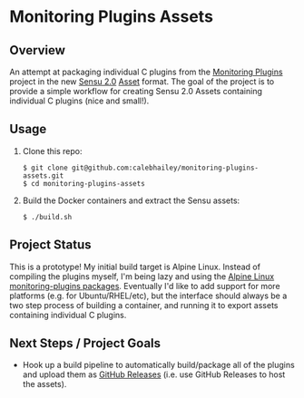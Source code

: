 # Monitoring Plugins Assets

## Overview

An attempt at packaging individual C plugins from the [Monitoring Plugins][1]
project in the new [Sensu 2.0][2] [Asset][3] format. The goal of the project is
to provide a simple workflow for creating Sensu 2.0 Assets containing individual
C plugins (nice and small!).

## Usage

1. Clone this repo:

   ~~~
   $ git clone git@github.com:calebhailey/monitoring-plugins-assets.git
   $ cd monitoring-plugins-assets
   ~~~

2. Build the Docker containers and extract the Sensu assets:

   ~~~
   $ ./build.sh
   ~~~

## Project Status

This is a prototype! My initial build target is Alpine Linux. Instead of
compiling the plugins myself, I'm being lazy and using the [Alpine Linux
monitoring-plugins packages][4]. Eventually I'd like to add support for more
platforms (e.g. for Ubuntu/RHEL/etc), but the interface should always be a two
step process of building a container, and running it to export assets containing
individual C plugins.

## Next Steps / Project Goals

- Hook up a build pipeline to automatically build/package all of the plugins and
  upload them as [GitHub Releases][4] (i.e. use GitHub Releases to host the
  assets).


[1]: https://www.monitoring-plugins.org
[2]: https://github.com/sensu/sensu-go
[3]: https://docs.sensu.io/sensu-core/2.0/reference/assets/
[4]: https://help.github.com/articles/about-releases/
